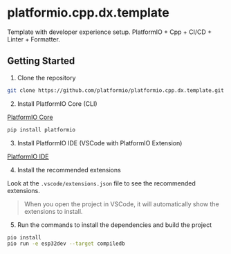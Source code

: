 # platformio.cpp.dx.template

Template with developer experience setup. PlatformIO + Cpp + CI/CD + Linter + Formatter.

## Getting Started

1. Clone the repository

```bash
git clone https://github.com/platformio/platformio.cpp.dx.template.git
```

2. Install PlatformIO Core (CLI)

[PlatformIO Core](https://docs.platformio.org/en/latest/core/installation/index.html)

```bash
pip install platformio
```

3. Install PlatformIO IDE (VSCode with PlatformIO Extension)

[PlatformIO IDE](https://docs.platformio.org/en/latest/integration/ide/vscode.html)

4. Install the recommended extensions

Look at the `.vscode/extensions.json` file to see the recommended extensions.

> When you open the project in VSCode, it will automatically show the extensions to install.

5. Run the commands to install the dependencies and build the project

```bash
pio install
pio run -e esp32dev --target compiledb
```
